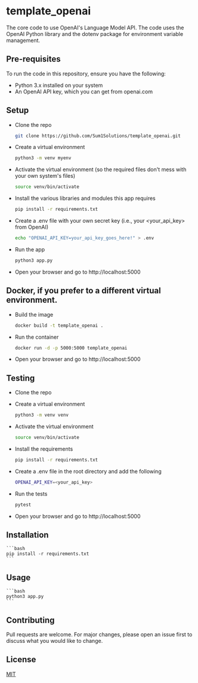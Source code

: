 # template_openai

The core code to use OpenAI's Language Model API. The code uses the OpenAI Python library and the dotenv package for environment variable management.

## Pre-requisites

To run the code in this repository, ensure you have the following:

- Python 3.x installed on your system
- An OpenAI API key, which you can get from openai.com

## Setup

- Clone the repo

    ```bash
    git clone https://github.com/Sum1Solutions/template_openai.git
    ```

- Create a virtual environment

    ```bash
    python3 -m venv myenv
    ```

- Activate the virtual environment (so the required files don't mess with your own system's files)

    ```bash
    source venv/bin/activate
    ```

- Install the various libraries and modules this app requires

    ```bash
    pip install -r requirements.txt
    ```

- Create a .env file with your own secret key (i.e., your <your_api_key> from OpenAI)

    ```bash
   echo "OPENAI_API_KEY=your_api_key_goes_here!" > .env
    ```
    
- Run the app

    ```bash
    python3 app.py
    ```
    
- Open your browser and go to http://localhost:5000

## Docker, if you prefer to a different virtual environment.

- Build the image

    ```bash
    docker build -t template_openai .
    ```
- Run the container

    ```bash
    docker run -d -p 5000:5000 template_openai
    ```
- Open your browser and go to http://localhost:5000



## Testing

- Clone the repo
- Create a virtual environment

    ```bash
    python3 -m venv venv
    ```
- Activate the virtual environment

    ```bash
    source venv/bin/activate
    ```
- Install the requirements

    ```bash
    pip install -r requirements.txt
    ```
- Create a .env file in the root directory and add the following

    ```bash
    OPENAI_API_KEY=<your_api_key>
    ```
- Run the tests

    ```bash
    pytest
    ```
- Open your browser and go to http://localhost:5000


## Installation
    
    ```bash
    pip install -r requirements.txt
    ```

## Usage

    ```bash
    python3 app.py
    ```

## Contributing
Pull requests are welcome. For major changes, please open an issue first to discuss what you would like to change.

## License
[MIT](https://choosealicense.com/licenses/mit/)

